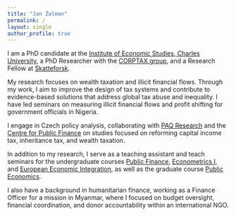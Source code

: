 ```yaml
---
title: "Jan Žalman"
permalink: /
layout: single
author_profile: true
---
```


I am a PhD candidate at the [Institute of Economic Studies, Charles University](https://ies.fsv.cuni.cz/en), a PhD Researcher with the [CORPTAX group](https://centreforpublicfinance.eu/), and a Research Fellow at [Skatteforsk](https://www.nmbu.no/en/research/skatteforsk-tax-center).

My research focuses on wealth taxation and illicit financial flows. Through my work, I aim to improve the design of tax systems and contribute to evidence-based solutions that address global tax abuse and inequality. I have led seminars on measuring illicit financial flows and profit shifting for government officials in Nigeria. 

I engage in Czech policy analysis, collaborating with [PAQ Research](https://www.paqresearch.cz/) and the [Centre for Public Finance](https://centreforpublicfinance.eu/) on studies focused on reforming capital income tax, inheritance tax, and wealth taxation.

In addition to my research, I serve as a teaching assistant and teach seminars for the undergraduate courses [Public Finance](https://is.cuni.cz/studium/eng/predmety/index.php?do=predmet&kod=JEB025), [Econometrics I](https://is.cuni.cz/studium/eng/predmety/index.php?do=predmet&kod=JEB109), and [European Economic Integration](https://is.cuni.cz/studium/eng/predmety/index.php?do=predmet&kod=JEB026), as well as the graduate course [Public Economics](https://is.cuni.cz/studium/eng/predmety/index.php?do=predmet&kod=JEM203).

I also have a background in humanitarian finance, working as a Finance Officer for a mission in Myanmar, where I focused on budget oversight, financial coordination, and donor accountability within an international NGO.
